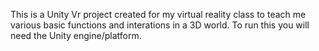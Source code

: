This is a Unity Vr project created for my virtual reality class to teach me various basic functions and interations in a 3D world. To run this you will need the Unity engine/platform.
